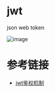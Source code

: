 # jwt

json web token

![image](https://github.com/user-attachments/assets/1ebb7ea5-a8c5-4211-80ff-9edf8e8a94f3)

# 参考链接

- [jwt鉴权机制](https://juejin.cn/post/7088781114847805453)
